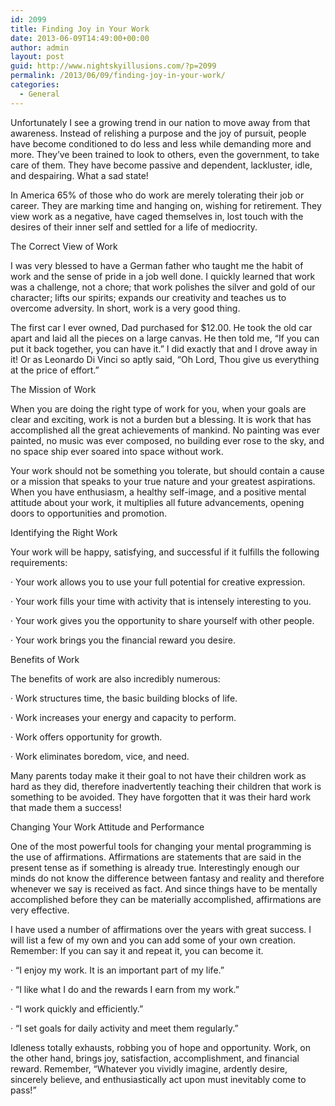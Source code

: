 ```yaml
---
id: 2099
title: Finding Joy in Your Work
date: 2013-06-09T14:49:00+00:00
author: admin
layout: post
guid: http://www.nightskyillusions.com/?p=2099
permalink: /2013/06/09/finding-joy-in-your-work/
categories:
  - General
---
```

Unfortunately I see a growing trend in our nation to move away from that awareness. Instead of relishing a purpose and the joy of pursuit, people have become conditioned to do less and less while demanding more and more. They&#8217;ve been trained to look to others, even the government, to take care of them. They have become passive and dependent, lackluster, idle, and despairing. What a sad state!

In America 65% of those who do work are merely tolerating their job or career. They are marking time and hanging on, wishing for retirement. They view work as a negative, have caged themselves in, lost touch with the desires of their inner self and settled for a life of mediocrity.

The Correct View of Work

I was very blessed to have a German father who taught me the habit of work and the sense of pride in a job well done. I quickly learned that work was a challenge, not a chore; that work polishes the silver and gold of our character; lifts our spirits; expands our creativity and teaches us to overcome adversity. In short, work is a very good thing.

The first car I ever owned, Dad purchased for $12.00. He took the old car apart and laid all the pieces on a large canvas. He then told me, &#8220;If you can put it back together, you can have it.&#8221; I did exactly that and I drove away in it! Or as Leonardo Di Vinci so aptly said, &#8220;Oh Lord, Thou give us everything at the price of effort.&#8221;

The Mission of Work

When you are doing the right type of work for you, when your goals are clear and exciting, work is not a burden but a blessing. It is work that has accomplished all the great achievements of mankind. No painting was ever painted, no music was ever composed, no building ever rose to the sky, and no space ship ever soared into space without work.
  
Your work should not be something you tolerate, but should contain a cause or a mission that speaks to your true nature and your greatest aspirations. When you have enthusiasm, a healthy self-image, and a positive mental attitude about your work, it multiplies all future advancements, opening doors to opportunities and promotion.

Identifying the Right Work

Your work will be happy, satisfying, and successful if it fulfills the following requirements:
  
· Your work allows you to use your full potential for creative expression.
  
· Your work fills your time with activity that is intensely interesting to you.
  
· Your work gives you the opportunity to share yourself with other people.
  
· Your work brings you the financial reward you desire.

Benefits of Work

The benefits of work are also incredibly numerous:
  
· Work structures time, the basic building blocks of life.
  
· Work increases your energy and capacity to perform.
  
· Work offers opportunity for growth.
  
· Work eliminates boredom, vice, and need.

Many parents today make it their goal to not have their children work as hard as they did, therefore inadvertently teaching their children that work is something to be avoided. They have forgotten that it was their hard work that made them a success!

Changing Your Work Attitude and Performance

One of the most powerful tools for changing your mental programming is the use of affirmations. Affirmations are statements that are said in the present tense as if something is already true. Interestingly enough our minds do not know the difference between fantasy and reality and therefore whenever we say is received as fact. And since things have to be mentally accomplished before they can be materially accomplished, affirmations are very effective.

I have used a number of affirmations over the years with great success. I will list a few of my own and you can add some of your own creation. Remember: If you can say it and repeat it, you can become it.

· &#8220;I enjoy my work. It is an important part of my life.&#8221;
  
· &#8220;I like what I do and the rewards I earn from my work.&#8221;
  
· &#8220;I work quickly and efficiently.&#8221;
  
· &#8220;I set goals for daily activity and meet them regularly.&#8221;

Idleness totally exhausts, robbing you of hope and opportunity. Work, on the other hand, brings joy, satisfaction, accomplishment, and financial reward. Remember, &#8220;Whatever you vividly imagine, ardently desire, sincerely believe, and enthusiastically act upon must inevitably come to pass!&#8221;
